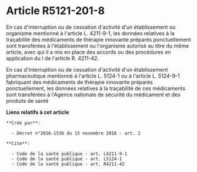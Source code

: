 # Article R5121-201-8

En cas d'interruption ou de cessation d'activité d'un établissement ou organisme mentionné à l'article L. 4211-9-1, les
données relatives à la traçabilité des médicaments de thérapie innovante préparés ponctuellement sont transférées à
l'établissement ou l'organisme autorisé au titre du même article, avec qui il a mis en place des accords ou des procédures en
application du I de l'article R. 4211-42. 

En cas d'interruption ou de cessation d'activité d'un établissement pharmaceutique mentionné à l'article L. 5124-1 ou à
l'article L. 5124-9-1 fabriquant des médicaments de thérapie innovante préparés ponctuellement, les données relatives à la
traçabilité de ces médicaments sont transférées à l'Agence nationale de sécurité du médicament et des produits de santé

**Liens relatifs à cet article**

	**Créé par**:

	  - Décret n°2016-1536 du 15 novembre 2016 - art. 2

	**Cite**:

	  - Code de la santé publique - art. L4211-9-1
	  - Code de la santé publique - art. L5124-1
	  - Code de la santé publique - art. R4211-42
